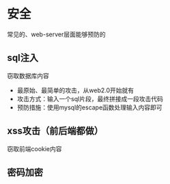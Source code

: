 # 安全

常见的、web-server层面能够预防的

## sql注入

窃取数据库内容

- 最原始、最简单的攻击，从web2.0开始就有
- 攻击方式：输入一个sql片段，最终拼接成一段攻击代码
- 预防措施：使用mysql的escape函数处理输入内容即可 

## xss攻击（前后端都做）

窃取前端cookie内容

## 密码加密